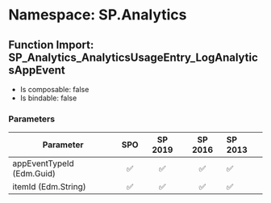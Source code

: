 # Namespace: SP.Analytics

## Function Import: SP_Analytics_AnalyticsUsageEntry_LogAnalyticsAppEvent

- Is composable: false
- Is bindable: false

### Parameters

Parameter | SPO | SP 2019 | SP 2016 | SP 2013
----------|:---:|:-------:|:-------:|:-------
appEventTypeId (Edm.Guid) | ✅ | ✅ | ✅ | ✅
itemId (Edm.String) | ✅ | ✅ | ✅ | ✅